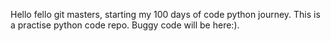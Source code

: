 Hello fello git masters, starting my 100 days of code python journey. This is a practise python code repo. Buggy code will be here:).
